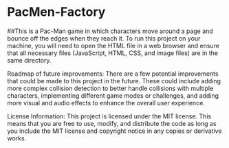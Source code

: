 # PacMen-Factory
##This is a Pac-Man game in which characters move around a page and bounce off the edges when they reach it.
To run this project on your machine, you will need to open the HTML file in a web browser and ensure that all necessary files (JavaScript, HTML, CSS, and image files) are in the same directory.

Roadmap of future improvements:
There are a few potential improvements that could be made to this project in the future. These could include adding more complex collision detection to better handle collisions with multiple characters, implementing different game modes or challenges, and adding more visual and audio effects to enhance the overall user experience.

License Information:
This project is licensed under the MIT license. This means that you are free to use, modify, and distribute the code as long as you include the MIT license and copyright notice in any copies or derivative works.
